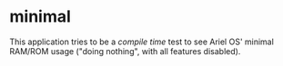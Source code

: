 # minimal

This application tries to be a _compile time_ test to see Ariel OS' minimal
RAM/ROM usage ("doing nothing", with all features disabled).

